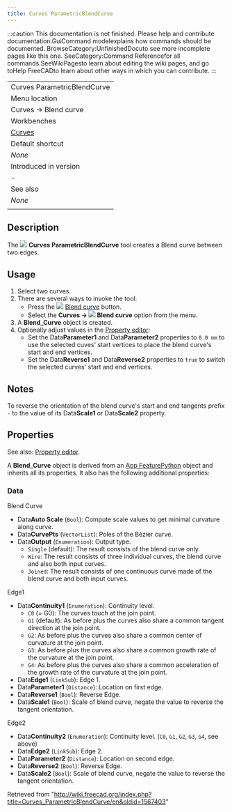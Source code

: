 ```yaml
---
title: Curves ParametricBlendCurve
---
```


:::caution
This documentation is not finished. Please help and contribute documentation.GuiCommand modelexplains how commands should be documented. BrowseCategory:UnfinishedDocuto see more incomplete pages like this one. SeeCategory:Command Referencefor all commands.SeeWikiPagesto learn about editing the wiki pages, and go toHelp FreeCADto learn about other ways in which you can contribute.
:::

|                                                |
| ---------------------------------------------- |
| Curves ParametricBlendCurve                    |
| Menu location                                  |
| Curves → Blend curve                           |
| Workbenches                                    |
| [Curves](/Curves_Workbench "Curves Workbench") |
| Default shortcut                               |
| _None_                                         |
| Introduced in version                          |
| -                                              |
| See also                                       |
| _None_                                         |
|                                                |

## Description

The ![](/images/Curves_ParametricBlendCurve.svg) **Curves ParametricBlendCurve** tool creates a Blend curve between two edges.

## Usage

1. Select two curves.
2. There are several ways to invoke the tool:
   - Press the ![](/images/Curves_ParametricBlendCurve.svg) [Blend curve](/Curves_ParametricBlendCurve "Curves ParametricBlendCurve") button.
   - Select the **Curves → ![](/images/Curves_ParametricBlendCurve.svg) Blend curve** option from the menu.
3. A **Blend_Curve** object is created.
4. Optionally adjust values in the [Property editor](/Property_editor "Property editor"):
   - Set the Data**Parameter1** and Data**Parameter2** properties to `0.0 mm` to use the selected cuves' start vertices to place the blend curve's start and end vertices.
   - Set the Data**Reverse1** and Data**Reverse2** properties to `true` to switch the selected curves' start and end vertices.

## Notes

To reverse the orientation of the blend curve's start and end tangents prefix `-` to the value of its Data**Scale1** or Data**Scale2** property.

## Properties

See also: [Property editor](/Property_editor "Property editor").

A **Blend_Curve** object is derived from an [App FeaturePython](/App_FeaturePython "App FeaturePython") object and inherits all its properties. It also has the following additional properties:

### Data

Blend Curve

- Data**Auto Scale** (`Bool`): Compute scale values to get minimal curvature along curve.
- Data**CurvePts** (`VectorList`): Poles of the Bézier curve.
- Data**Output** (`Enumeration`): Output type.
  - `Single` (default): The result consists of the blend curve only.
  - `Wire`: The result consists of three individual curves, the blend curve and also both input curves.
  - `Joined`: The result consists of one continuous curve made of the blend curve and both input curves.

Edge1

- Data**Continuity1** (`Enumeration`): Continuity level.
  - `C0` (= G0): The curves touch at the join point.
  - `G1` (default): As before plus the curves also share a common tangent direction at the join point.
  - `G2`: As before plus the curves also share a common center of curvature at the join point.
  - `G3`: As before plus the curves also share a common growth rate of the curvature at the join point.
  - `G4`: As before plus the curves also share a common acceleration of the growth rate of the curvature at the join point.
- Data**Edge1** (`LinkSub`): Edge 1.
- Data**Parameter1** (`Distance`): Location on first edge.
- Data**Reverse1** (`Bool`): Reverse Edge.
- Data**Scale1** (`Bool`): Scale of blend curve, negate the value to reverse the tangent orientation.

Edge2

- Data**Continuity2** (`Enumeration`): Continuity level. (`C0`, `G1`, `G2`, `G3`, `G4`, see above)
- Data**Edge2** (`LinkSub`): Edge 2.
- Data**Parameter2** (`Distance`): Location on second edge.
- Data**Reverse2** (`Bool`): Reverse Edge.
- Data**Scale2** (`Bool`): Scale of blend curve, negate the value to reverse the tangent orientation.

Retrieved from "<http://wiki.freecad.org/index.php?title=Curves_ParametricBlendCurve/en&oldid=1567403>"
